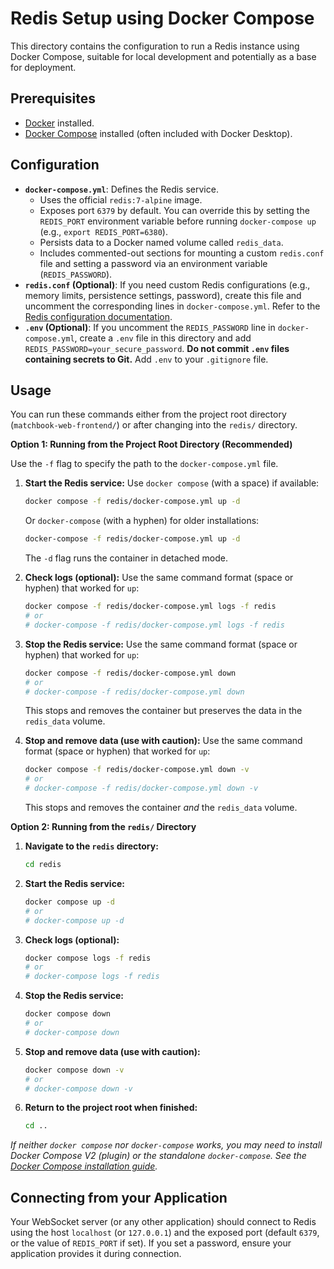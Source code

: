 # Redis Setup using Docker Compose

This directory contains the configuration to run a Redis instance using Docker Compose, suitable for local development and potentially as a base for deployment.

## Prerequisites

-   [Docker](https://docs.docker.com/get-docker/) installed.
-   [Docker Compose](https://docs.docker.com/compose/install/) installed (often included with Docker Desktop).

## Configuration

-   **`docker-compose.yml`**: Defines the Redis service.
    -   Uses the official `redis:7-alpine` image.
    -   Exposes port `6379` by default. You can override this by setting the `REDIS_PORT` environment variable before running `docker-compose up` (e.g., `export REDIS_PORT=6380`).
    -   Persists data to a Docker named volume called `redis_data`.
    -   Includes commented-out sections for mounting a custom `redis.conf` file and setting a password via an environment variable (`REDIS_PASSWORD`).
-   **`redis.conf` (Optional)**: If you need custom Redis configurations (e.g., memory limits, persistence settings, password), create this file and uncomment the corresponding lines in `docker-compose.yml`. Refer to the [Redis configuration documentation](https://redis.io/docs/management/config/).
-   **`.env` (Optional)**: If you uncomment the `REDIS_PASSWORD` line in `docker-compose.yml`, create a `.env` file in this directory and add `REDIS_PASSWORD=your_secure_password`. **Do not commit `.env` files containing secrets to Git.** Add `.env` to your `.gitignore` file.

## Usage

You can run these commands either from the project root directory (`matchbook-web-frontend/`) or after changing into the `redis/` directory.

**Option 1: Running from the Project Root Directory (Recommended)**

Use the `-f` flag to specify the path to the `docker-compose.yml` file.

1.  **Start the Redis service:**
    Use `docker compose` (with a space) if available:
    ```bash
    docker compose -f redis/docker-compose.yml up -d
    ```
    Or `docker-compose` (with a hyphen) for older installations:
    ```bash
    docker-compose -f redis/docker-compose.yml up -d
    ```
    The `-d` flag runs the container in detached mode.

2.  **Check logs (optional):**
    Use the same command format (space or hyphen) that worked for `up`:
    ```bash
    docker compose -f redis/docker-compose.yml logs -f redis
    # or
    # docker-compose -f redis/docker-compose.yml logs -f redis
    ```

3.  **Stop the Redis service:**
    Use the same command format (space or hyphen) that worked for `up`:
    ```bash
    docker compose -f redis/docker-compose.yml down
    # or
    # docker-compose -f redis/docker-compose.yml down
    ```
    This stops and removes the container but preserves the data in the `redis_data` volume.

4.  **Stop and remove data (use with caution):**
    Use the same command format (space or hyphen) that worked for `up`:
    ```bash
    docker compose -f redis/docker-compose.yml down -v
    # or
    # docker-compose -f redis/docker-compose.yml down -v
    ```
    This stops and removes the container *and* the `redis_data` volume.

**Option 2: Running from the `redis/` Directory**

1.  **Navigate to the `redis` directory:**
    ```bash
    cd redis
    ```

2.  **Start the Redis service:**
    ```bash
    docker compose up -d 
    # or
    # docker-compose up -d
    ```

3.  **Check logs (optional):**
    ```bash
    docker compose logs -f redis
    # or
    # docker-compose logs -f redis
    ```

4.  **Stop the Redis service:**
    ```bash
    docker compose down
    # or
    # docker-compose down
    ```

5.  **Stop and remove data (use with caution):**
    ```bash
    docker compose down -v
    # or
    # docker-compose down -v
    ```

6.  **Return to the project root when finished:**
    ```bash
    cd .. 
    ```

*If neither `docker compose` nor `docker-compose` works, you may need to install Docker Compose V2 (plugin) or the standalone `docker-compose`. See the [Docker Compose installation guide](https://docs.docker.com/compose/install/).*

## Connecting from your Application

Your WebSocket server (or any other application) should connect to Redis using the host `localhost` (or `127.0.0.1`) and the exposed port (default `6379`, or the value of `REDIS_PORT` if set). If you set a password, ensure your application provides it during connection.
